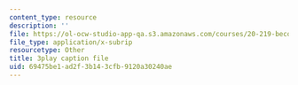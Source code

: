 ```yaml
---
content_type: resource
description: ''
file: https://ol-ocw-studio-app-qa.s3.amazonaws.com/courses/20-219-becoming-the-next-bill-nye-writing-and-hosting-the-educational-show-january-iap-2015/69475be1ad2f3b143cfb9120a30240ae_Docl3KOqnHI.srt
file_type: application/x-subrip
resourcetype: Other
title: 3play caption file
uid: 69475be1-ad2f-3b14-3cfb-9120a30240ae
---
```

